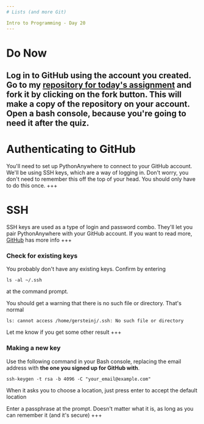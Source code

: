 ```yaml
---
# Lists (and more Git)

Intro to Programming - Day 20
---
```

# Do Now

Log in to GitHub using the account you created. Go to my [repository for today's assignment](https://github.com) and fork it by clicking on the fork button. This will make a copy of the repository on your account. Open a bash console, because you're going to need it after the quiz.
---
# Authenticating to GitHub

You'll need to set up PythonAnywhere to connect to your GitHub account. We'll be using SSH keys, which are a way of logging in. Don't worry, you don't need to remember this off the top of your head. You should only have to do this once.
+++
# SSH

SSH keys are used as a type of login and password combo. They'll let you pair PythonAnywhere with your GitHub account. If you want to read more, [GitHub](https://help.github.com/articles/connecting-to-github-with-ssh/) has more info
+++
### Check for existing keys

You probably don't have any existing keys. Confirm by entering
```shell 
ls -al ~/.ssh
```
at the command prompt.

You should get a warning that there is no such file or directory. That's normal
```shell
ls: cannot access /home/gersteinj/.ssh: No such file or directory
```

Let me know if you get some other result
+++
### Making a new key

Use the following command in your Bash console, replacing the email address with **the one you signed up for GitHub with**.

```shell
ssh-keygen -t rsa -b 4096 -C "your_email@example.com"
```

When it asks you to choose a location, just press enter to accept the default location

Enter a passphrase at the prompt. Doesn't matter what it is, as long as you can remember it (and it's secure)
+++

